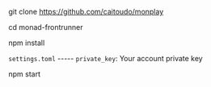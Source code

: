 git clone https://github.com/caitoudo/monplay

cd monad-frontrunner

npm install

 `settings.toml` ----- `private_key`: Your account private key
 
 npm start
